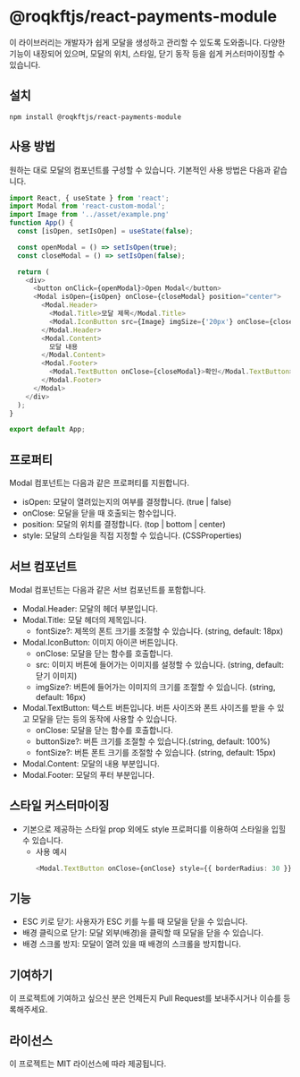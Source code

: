 # @roqkftjs/react-payments-module

이 라이브러리는 개발자가 쉽게 모달을 생성하고 관리할 수 있도록 도와줍니다. 다양한 기능이 내장되어 있으며, 모달의 위치, 스타일, 닫기 동작 등을 쉽게 커스터마이징할 수 있습니다.

## 설치

```
npm install @roqkftjs/react-payments-module
```

## 사용 방법

원하는 대로 모달의 컴포넌트를 구성할 수 있습니다.
기본적인 사용 방법은 다음과 같습니다.

```ts
import React, { useState } from 'react';
import Modal from 'react-custom-modal';
import Image from '../asset/example.png'
function App() {
  const [isOpen, setIsOpen] = useState(false);

  const openModal = () => setIsOpen(true);
  const closeModal = () => setIsOpen(false);

  return (
    <div>
      <button onClick={openModal}>Open Modal</button>
      <Modal isOpen={isOpen} onClose={closeModal} position="center">
        <Modal.Header>
          <Modal.Title>모달 제목</Modal.Title>
          <Modal.IconButton src={Image} imgSize={'20px'} onClose={closeModal}></Modal.IconButton>
        </Modal.Header>
        <Modal.Content>
          모달 내용
        </Modal.Content>
        <Modal.Footer>
          <Modal.TextButton onClose={closeModal}>확인</Modal.TextButton>
        </Modal.Footer>
      </Modal>
    </div>
  );
}

export default App;
```

## 프로퍼티

Modal 컴포넌트는 다음과 같은 프로퍼티를 지원합니다.

- isOpen: 모달이 열려있는지의 여부를 결정합니다. (true | false)
- onClose: 모달을 닫을 때 호출되는 함수입니다.
- position: 모달의 위치를 결정합니다. (top | bottom | center)
- style: 모달의 스타일을 직접 지정할 수 있습니다. (CSSProperties)

## 서브 컴포넌트

Modal 컴포넌트는 다음과 같은 서브 컴포넌트를 포함합니다.

- Modal.Header: 모달의 헤더 부분입니다.
- Modal.Title: 모달 헤더의 제목입니다.
  - fontSize?: 제목의 폰트 크기를 조절할 수 있습니다. (string, default: 18px)
- Modal.IconButton: 이미지 아이콘 버튼입니다.
  - onClose: 모달을 닫는 함수를 호출합니다.
  - src: 이미지 버튼에 들어가는 이미지를 설정할 수 있습니다. (string, default: 닫기 이미지)
  - imgSize?: 버튼에 들어가는 이미지의 크기를 조절할 수 있습니다. (string, default: 16px)
- Modal.TextButton: 텍스트 버튼입니다. 버튼 사이즈와 폰트 사이즈를 받을 수 있고 모달을 닫는 등의 동작에 사용할 수 있습니다.
  - onClose: 모달을 닫는 함수를 호출합니다.
  - buttonSize?: 버튼 크기를 조절할 수 있습니다.(string, default: 100%)
  - fontSize?: 버튼 폰트 크기를 조절할 수 있습니다. (string, default: 15px)
- Modal.Content: 모달의 내용 부분입니다.
- Modal.Footer: 모달의 푸터 부분입니다.

## 스타일 커스터마이징

- 기본으로 제공하는 스타일 prop 외에도 style 프로퍼디를 이용하여 스타일을 입힐 수 있습니다.
  - 사용 예시
    ```ts
    <Modal.TextButton onClose={onClose} style={{ borderRadius: 30 }}>안녕</Modal.TextButton>
    ```

## 기능

- ESC 키로 닫기: 사용자가 ESC 키를 누를 때 모달을 닫을 수 있습니다.
- 배경 클릭으로 닫기: 모달 외부(배경)을 클릭할 때 모달을 닫을 수 있습니다.
- 배경 스크롤 방지: 모달이 열려 있을 때 배경의 스크롤을 방지합니다.

## 기여하기

이 프로젝트에 기여하고 싶으신 분은 언제든지 Pull Request를 보내주시거나 이슈를 등록해주세요.

## 라이선스

이 프로젝트는 MIT 라이선스에 따라 제공됩니다.

